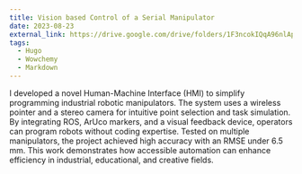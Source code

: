 ```yaml
---
title: Vision based Control of a Serial Manipulator
date: 2023-08-23
external_link: https://drive.google.com/drive/folders/1F3ncokIQqA96nlAp_7txGGaQY-cq6g5M
tags:
  - Hugo
  - Wowchemy
  - Markdown
---
```


I developed a novel Human-Machine Interface (HMI) to simplify programming industrial robotic manipulators. The system uses a wireless pointer <!--more--> and a stereo camera for intuitive point selection and task simulation. By integrating ROS, ArUco markers, and a visual feedback device, operators can program robots without coding expertise. Tested on multiple manipulators, the project achieved high accuracy with an RMSE under 6.5 mm. This work demonstrates how accessible automation can enhance efficiency in industrial, educational, and creative fields.

<!--more-->

